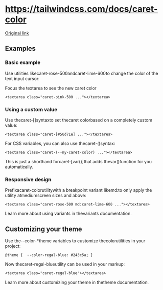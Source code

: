 # https://tailwindcss.com/docs/caret-color

[Original link](https://tailwindcss.com/docs/caret-color)

## Examples

### Basic example

Use utilities likecaret-rose-500andcaret-lime-600to change the color of the text input cursor:

Focus the textarea to see the new caret color

```
<textarea class="caret-pink-500 ..."></textarea>
```

### Using a custom value

Use thecaret-[<value>]syntaxto set thecaret colorbased on a completely custom value:

```
<textarea class="caret-[#50d71e] ..."></textarea>
```

For CSS variables, you can also use thecaret-(<custom-property>)syntax:

```
<textarea class="caret-(--my-caret-color) ..."></textarea>
```

This is just a shorthand forcaret-[var(<custom-property>)]that adds thevar()function for you automatically.

### Responsive design

Prefixacaret-colorutilitywith a breakpoint variant likemd:to only apply the utility atmediumscreen sizes and above:

```
<textarea class="caret-rose-500 md:caret-lime-600 ..."></textarea>
```

Learn more about using variants in thevariants documentation.

## Customizing your theme

Use the--color-*theme variables to customize thecolorutilities in your project:

```
@theme {  --color-regal-blue: #243c5a; }
```

Now thecaret-regal-blueutility can be used in your markup:

```
<textarea class="caret-regal-blue"></textarea>
```

Learn more about customizing your theme in thetheme documentation.
